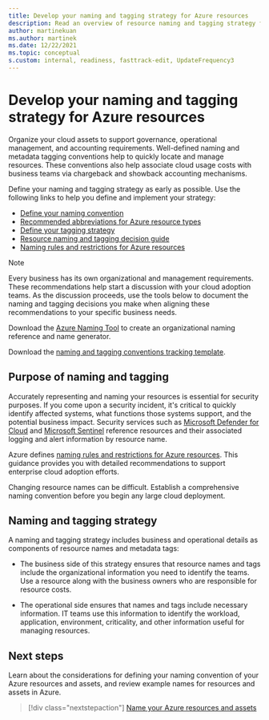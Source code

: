```yaml
---
title: Develop your naming and tagging strategy for Azure resources
description: Read an overview of resource naming and tagging strategy for enterprise cloud adoption efforts.
author: martinekuan
ms.author: martinek
ms.date: 12/22/2021
ms.topic: conceptual
s.custom: internal, readiness, fasttrack-edit, UpdateFrequency3
---
```


# Develop your naming and tagging strategy for Azure resources

Organize your cloud assets to support governance, operational management, and accounting requirements. Well-defined naming and metadata tagging conventions help to quickly locate and manage resources. These conventions also help associate cloud usage costs with business teams via chargeback and showback accounting mechanisms.

Define your naming and tagging strategy as early as possible. Use the following links to help you define and implement your strategy:

- [Define your naming convention](./resource-naming.md)
- [Recommended abbreviations for Azure resource types](./resource-abbreviations.md)
- [Define your tagging strategy](./resource-tagging.md)
- [Resource naming and tagging decision guide](./resource-naming-and-tagging-decision-guide.md)
- [Naming rules and restrictions for Azure resources](/azure/azure-resource-manager/management/resource-name-rules)

> [!NOTE]
> Every business has its own organizational and management requirements. These recommendations help start a discussion with your cloud adoption teams. As the discussion proceeds, use the tools below to document the naming and tagging decisions you make when aligning these recommendations to your specific business needs.
>
> Download the [Azure Naming Tool](https://github.com/microsoft/CloudAdoptionFramework/tree/master/ready/AzNamingTool) to create an organizational naming reference and name generator.
> 
> Download the [naming and tagging conventions tracking template](https://raw.githubusercontent.com/microsoft/CloudAdoptionFramework/master/ready/naming-and-tagging-conventions-tracking-template.xlsx).

## Purpose of naming and tagging

Accurately representing and naming your resources is essential for security purposes. If you come upon a security incident, it's critical to quickly identify affected systems, what functions those systems support, and the potential business impact. Security services such as [Microsoft Defender for Cloud](/azure/security-center/security-center-introduction) and [Microsoft Sentinel](/azure/sentinel/) reference resources and their associated logging and alert information by resource name.

Azure defines [naming rules and restrictions for Azure resources](/azure/azure-resource-manager/management/resource-name-rules). This guidance provides you with detailed recommendations to support enterprise cloud adoption efforts.

Changing resource names can be difficult. Establish a comprehensive naming convention before you begin any large cloud deployment.

## Naming and tagging strategy

A naming and tagging strategy includes business and operational details as components of resource names and metadata tags:

- The business side of this strategy ensures that resource names and tags include the organizational information you need to identify the teams. Use a resource along with the business owners who are responsible for resource costs.

- The operational side ensures that names and tags include necessary information. IT teams use this information to identify the workload, application, environment, criticality, and other information useful for managing resources.

## Next steps

Learn about the considerations for defining your naming convention of your Azure resources and assets, and review example names for resources and assets in Azure.

> [!div class="nextstepaction"]
> [Name your Azure resources and assets](./resource-naming.md)
